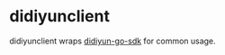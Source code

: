 # didiyunclient
didiyunclient wraps [didiyun-go-sdk](https://github.com/didiyun/didiyun-go-sdk) for common usage.